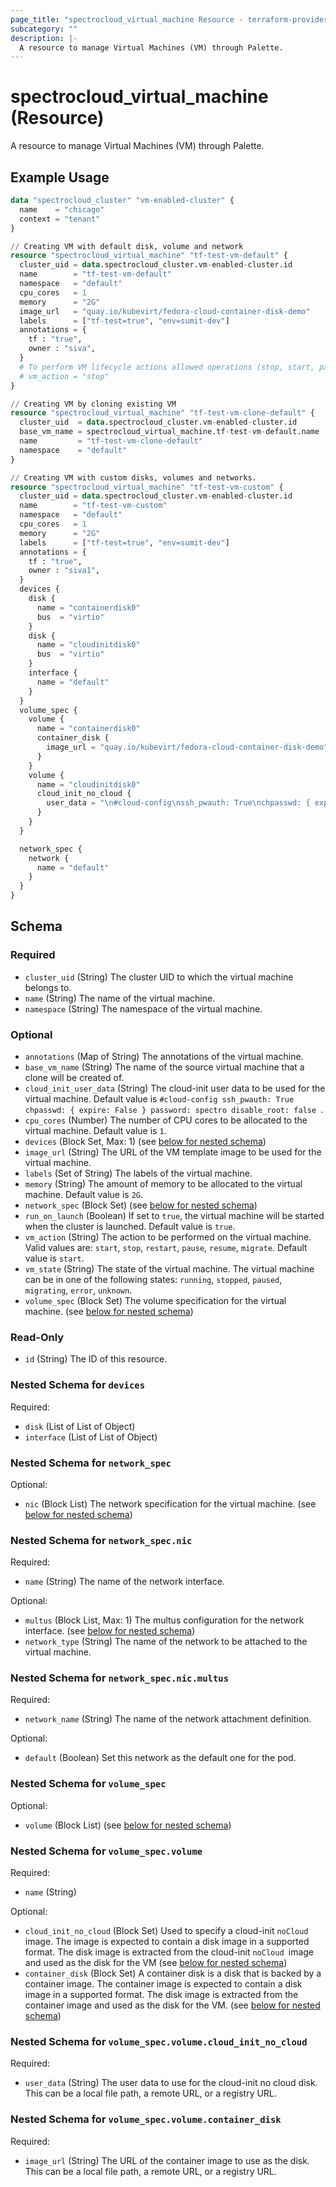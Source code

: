 ```yaml
---
page_title: "spectrocloud_virtual_machine Resource - terraform-provider-spectrocloud"
subcategory: ""
description: |-
  A resource to manage Virtual Machines (VM) through Palette.
---
```


# spectrocloud_virtual_machine (Resource)

  A resource to manage Virtual Machines (VM) through Palette.

## Example Usage

```terraform
data "spectrocloud_cluster" "vm-enabled-cluster" {
  name    = "chicago"
  context = "tenant"
}

// Creating VM with default disk, volume and network
resource "spectrocloud_virtual_machine" "tf-test-vm-default" {
  cluster_uid = data.spectrocloud_cluster.vm-enabled-cluster.id
  name        = "tf-test-vm-default"
  namespace   = "default"
  cpu_cores   = 1
  memory      = "2G"
  image_url   = "quay.io/kubevirt/fedora-cloud-container-disk-demo"
  labels      = ["tf-test=true", "env=sumit-dev"]
  annotations = {
    tf : "true",
    owner : "siva",
  }
  # To perform VM lifecycle actions allowed operations (stop, start, pause, resume, migrate (migrate node-to-node), restart)
  # vm_action = "stop"
}

// Creating VM by cloning existing VM
resource "spectrocloud_virtual_machine" "tf-test-vm-clone-default" {
  cluster_uid  = data.spectrocloud_cluster.vm-enabled-cluster.id
  base_vm_name = spectrocloud_virtual_machine.tf-test-vm-default.name
  name         = "tf-test-vm-clone-default"
  namespace    = "default"
}

// Creating VM with custom disks, volumes and networks.
resource "spectrocloud_virtual_machine" "tf-test-vm-custom" {
  cluster_uid = data.spectrocloud_cluster.vm-enabled-cluster.id
  name        = "tf-test-vm-custom"
  namespace   = "default"
  cpu_cores   = 1
  memory      = "2G"
  labels      = ["tf-test=true", "env=sumit-dev"]
  annotations = {
    tf : "true",
    owner : "siva1",
  }
  devices {
    disk {
      name = "containerdisk0"
      bus  = "virtio"
    }
    disk {
      name = "cloudinitdisk0"
      bus  = "virtio"
    }
    interface {
      name = "default"
    }
  }
  volume_spec {
    volume {
      name = "containerdisk0"
      container_disk {
        image_url = "quay.io/kubevirt/fedora-cloud-container-disk-demo"
      }
    }
    volume {
      name = "cloudinitdisk0"
      cloud_init_no_cloud {
        user_data = "\n#cloud-config\nssh_pwauth: True\nchpasswd: { expire: False }\npassword: spectro\ndisable_root: false\n"
      }
    }
  }

  network_spec {
    network {
      name = "default"
    }
  }
}
```


<!-- schema generated by tfplugindocs -->
## Schema

### Required

- `cluster_uid` (String) The cluster UID to which the virtual machine belongs to.
- `name` (String) The name of the virtual machine.
- `namespace` (String) The namespace of the virtual machine.

### Optional

- `annotations` (Map of String) The annotations of the virtual machine.
- `base_vm_name` (String) The name of the source virtual machine that a clone will be created of.
- `cloud_init_user_data` (String) The cloud-init user data to be used for the virtual machine. Default value is `#cloud-config
ssh_pwauth: True
chpasswd: { expire: False }
password: spectro
disable_root: false
`.
- `cpu_cores` (Number) The number of CPU cores to be allocated to the virtual machine. Default value is `1`.
- `devices` (Block Set, Max: 1) (see [below for nested schema](#nestedblock--devices))
- `image_url` (String) The URL of the VM template image to be used for the virtual machine.
- `labels` (Set of String) The labels of the virtual machine.
- `memory` (String) The amount of memory to be allocated to the virtual machine. Default value is `2G`.
- `network_spec` (Block Set) (see [below for nested schema](#nestedblock--network_spec))
- `run_on_launch` (Boolean) If set to `true`, the virtual machine will be started when the cluster is launched. Default value is `true`.
- `vm_action` (String) The action to be performed on the virtual machine. Valid values are: `start`, `stop`, `restart`, `pause`, `resume`, `migrate`. Default value is `start`.
- `vm_state` (String) The state of the virtual machine.  The virtual machine can be in one of the following states: `running`, `stopped`, `paused`, `migrating`, `error`, `unknown`.
- `volume_spec` (Block Set) The volume specification for the virtual machine. (see [below for nested schema](#nestedblock--volume_spec))

### Read-Only

- `id` (String) The ID of this resource.

<a id="nestedblock--devices"></a>
### Nested Schema for `devices`

Required:

- `disk` (List of List of Object)
- `interface` (List of List of Object)


<a id="nestedblock--network_spec"></a>
### Nested Schema for `network_spec`

Optional:

- `nic` (Block List) The network specification for the virtual machine. (see [below for nested schema](#nestedblock--network_spec--nic))

<a id="nestedblock--network_spec--nic"></a>
### Nested Schema for `network_spec.nic`

Required:

- `name` (String) The name of the network interface.

Optional:

- `multus` (Block List, Max: 1) The multus configuration for the network interface. (see [below for nested schema](#nestedblock--network_spec--nic--multus))
- `network_type` (String) The name of the network to be attached to the virtual machine.

<a id="nestedblock--network_spec--nic--multus"></a>
### Nested Schema for `network_spec.nic.multus`

Required:

- `network_name` (String) The name of the network attachment definition.

Optional:

- `default` (Boolean) Set this network as the default one for the pod.




<a id="nestedblock--volume_spec"></a>
### Nested Schema for `volume_spec`

Optional:

- `volume` (Block List) (see [below for nested schema](#nestedblock--volume_spec--volume))

<a id="nestedblock--volume_spec--volume"></a>
### Nested Schema for `volume_spec.volume`

Required:

- `name` (String)

Optional:

- `cloud_init_no_cloud` (Block Set) Used to specify a cloud-init `noCloud` image. The image is expected to contain a disk image in a supported format. The disk image is extracted from the cloud-init `noCloud `image and used as the disk for the VM (see [below for nested schema](#nestedblock--volume_spec--volume--cloud_init_no_cloud))
- `container_disk` (Block Set) A container disk is a disk that is backed by a container image. The container image is expected to contain a disk image in a supported format. The disk image is extracted from the container image and used as the disk for the VM. (see [below for nested schema](#nestedblock--volume_spec--volume--container_disk))

<a id="nestedblock--volume_spec--volume--cloud_init_no_cloud"></a>
### Nested Schema for `volume_spec.volume.cloud_init_no_cloud`

Required:

- `user_data` (String) The user data to use for the cloud-init no cloud disk. This can be a local file path, a remote URL, or a registry URL.


<a id="nestedblock--volume_spec--volume--container_disk"></a>
### Nested Schema for `volume_spec.volume.container_disk`

Required:

- `image_url` (String) The URL of the container image to use as the disk. This can be a local file path, a remote URL, or a registry URL.